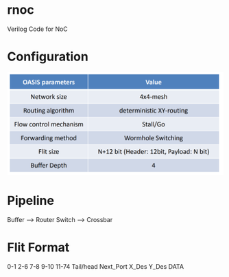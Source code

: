 # rnoc
Verilog Code for NoC

# Configuration
![NoC Configuration](./parameter.png)

# Pipeline
Buffer --> Router Switch --> Crossbar

# Flit Format
0-1       2-6       7-8   9-10  11-74
Tail/head Next_Port X_Des Y_Des DATA
